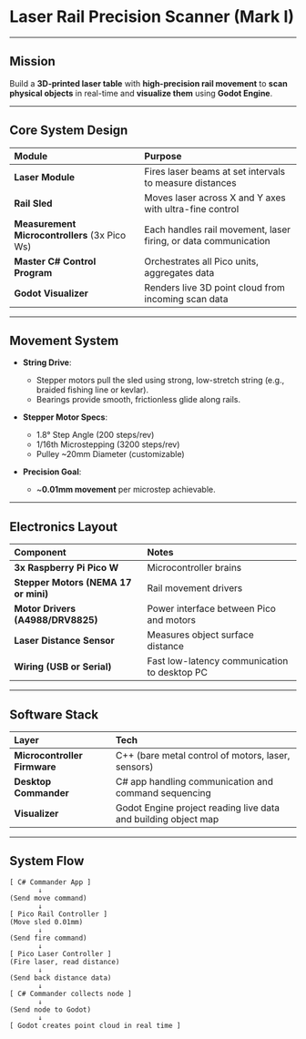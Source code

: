 # Laser Rail Precision Scanner (Mark I)

---

## Mission

Build a **3D-printed laser table** with **high-precision rail movement** to **scan physical objects** in real-time and **visualize them** using **Godot Engine**.

---

## Core System Design

| Module                                        | Purpose                                                         |
| :-------------------------------------------- | :-------------------------------------------------------------- |
| **Laser Module**                              | Fires laser beams at set intervals to measure distances         |
| **Rail Sled**                                 | Moves laser across X and Y axes with ultra-fine control         |
| **Measurement Microcontrollers** (3x Pico Ws) | Each handles rail movement, laser firing, or data communication |
| **Master C# Control Program**                 | Orchestrates all Pico units, aggregates data                    |
| **Godot Visualizer**                          | Renders live 3D point cloud from incoming scan data             |

---

## Movement System

- **String Drive**:

  - Stepper motors pull the sled using strong, low-stretch string (e.g., braided fishing line or kevlar).
  - Bearings provide smooth, frictionless glide along rails.

- **Stepper Motor Specs**:

  - 1.8° Step Angle (200 steps/rev)
  - 1/16th Microstepping (3200 steps/rev)
  - Pulley ~20mm Diameter (customizable)

- **Precision Goal**:
  - ~**0.01mm movement** per microstep achievable.

---

## Electronics Layout

| Component                            | Notes                                        |
| :----------------------------------- | :------------------------------------------- |
| **3x Raspberry Pi Pico W**           | Microcontroller brains                       |
| **Stepper Motors (NEMA 17 or mini)** | Rail movement drivers                        |
| **Motor Drivers (A4988/DRV8825)**    | Power interface between Pico and motors      |
| **Laser Distance Sensor**            | Measures object surface distance             |
| **Wiring (USB or Serial)**           | Fast low-latency communication to desktop PC |

---

## Software Stack

| Layer                        | Tech                                                           |
| :--------------------------- | :------------------------------------------------------------- |
| **Microcontroller Firmware** | C++ (bare metal control of motors, laser, sensors)             |
| **Desktop Commander**        | C# app handling communication and command sequencing           |
| **Visualizer**               | Godot Engine project reading live data and building object map |

---

## System Flow

```plaintext
[ C# Commander App ]
       ↓
(Send move command)
       ↓
[ Pico Rail Controller ]
(Move sled 0.01mm)
       ↓
(Send fire command)
       ↓
[ Pico Laser Controller ]
(Fire laser, read distance)
       ↓
(Send back distance data)
       ↓
[ C# Commander collects node ]
       ↓
(Send node to Godot)
       ↓
[ Godot creates point cloud in real time ]
```
